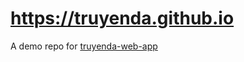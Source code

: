 # https://truyenda.github.io
A demo repo for [truyenda-web-app](https://github.com/truyenda/truyenda-web-app)
